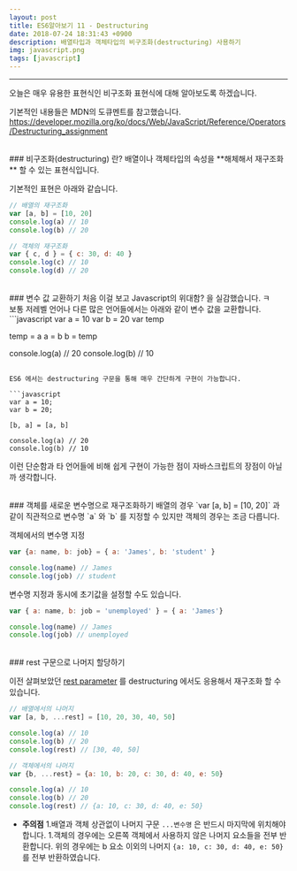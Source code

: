 ```yaml
---
layout: post
title: ES6알아보기 11 - Destructuring
date: 2018-07-24 18:31:43 +0900
description: 배열타입과 객체타입의 비구조화(destructuring) 사용하기
img: javascript.png
tags: [javascript]
---
```

------------------------------------------------

오늘은 매우 유용한 표현식인 비구조화 표현식에 대해 알아보도록 하겠습니다.

기본적인 내용들은 MDN의 도큐멘트를 참고했습니다.<br/>
https://developer.mozilla.org/ko/docs/Web/JavaScript/Reference/Operators/Destructuring_assignment

<br/>
### 비구조화(destructuring) 란?
배열이나 객체타입의 속성을 **해체해서 재구조화** 할 수 있는 표현식입니다.

기본적인 표현은 아래와 같습니다.
```javascript
// 배열의 재구조화
var [a, b] = [10, 20]
console.log(a) // 10
console.log(b) // 20

// 객체의 재구조화
var { c, d } = { c: 30, d: 40 }
console.log(c) // 10
console.log(d) // 20
```

<br/>
### 변수 값 교환하기
처음 이걸 보고 Javascript의 위대함? 을 실감했습니다. ㅋ<br/>
보통 저레벨 언어나 다른 많은 언어들에서는 아래와 같이 변수 값을 교환합니다.
```javascript
var a = 10
var b = 20
var temp

temp = a
a = b
b = temp

console.log(a) // 20
console.log(b) // 10
```

ES6 에서는 destructuring 구문을 통해 매우 간단하게 구현이 가능합니다.

```javascript
var a = 10;
var b = 20;

[b, a] = [a, b]

console.log(a) // 20
console.log(b) // 10
```

이런 단순함과 타 언어들에 비해 쉽게 구현이 가능한 점이 자바스크립트의 장점이 아닐까 생각합니다.

<br/>
### 객체를 새로운 변수명으로 재구조화하기
배열의 경우 `var [a, b] = [10, 20]` 과 같이 직관적으로 변수명 `a` 와 `b` 를 지정할 수 있지만 객체의 경우는 조금 다릅니다.

객체에서의 변수명 지정
```javascript
var {a: name, b: job} = { a: 'James', b: 'student' }

console.log(name) // James
console.log(job) // student
```

변수명 지정과 동시에 초기값을 설정할 수도 있습니다.

```javascript
var { a: name, b: job = 'unemployed' } = { a: 'James'}

console.log(name) // James
console.log(job) // unemployed
```

<br/>
### rest 구문으로 나머지 할당하기

이전 살펴보았던 [rest parameter](/ES6-5.rest_parameter) 를 destructuring 에서도 응용해서 재구조화 할 수 있습니다.

```javascript
// 배열에서의 나머지
var [a, b, ...rest] = [10, 20, 30, 40, 50]

console.log(a) // 10
console.log(b) // 20
console.log(rest) // [30, 40, 50]

// 객체에서의 나머지
var {b, ...rest} = {a: 10, b: 20, c: 30, d: 40, e: 50}

console.log(a) // 10
console.log(b) // 20
console.log(rest) // {a: 10, c: 30, d: 40, e: 50}
```

- **주의점**
1.배열과 객체 상관없이 나머지 구문 `...변수명` 은 반드시 마지막에 위치해야합니다.
1.객체의 경우에는 오른쪽 객체에서 사용하지 않은 나머지 요소들을 전부 반환합니다. 위의 경우에는 b 요소 이외의 나머지 `{a: 10, c: 30, d: 40, e: 50}` 를 전부 반환하였습니다.